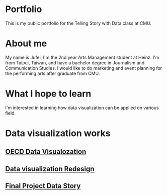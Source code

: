 # Portfolio
This is my public portfolio for the Telling Story with Data class at CMU.

# About me
My name is Jufei, I'm the 2nd year Arts Management student at Heinz. I'm from Taipei, Taiwan, and have a bachelor degree in Journalism and Communication Studies. I would like to do marketing and event planning for the performing arts after graduate from CMU.

# What I hope to learn
I'm interested in learning how data visualization can be applied on various field.

# Data visualization works
## [OECD Data Visualozation](/dataviz2.md)
## [Data visualization Redesign](/dataviz3.md)
## [Final Project Data Story](/FinalProject.MD)
